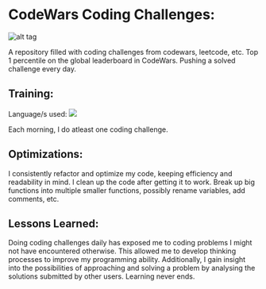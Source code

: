 # CodeWars Coding Challenges: 

![alt tag](https://www.codewars.com/users/shahx95/badges/large)

A repository filled with coding challenges from codewars, leetcode, etc. Top 1 percentile on the global leaderboard in CodeWars. Pushing a solved challenge every day.

## Training:

Language/s used: <img src="https://img.shields.io/static/v1?label=|&message=JAVASCRIPT&color=3c7f5d&style=plastic&logo=javascript"/>

Each morning, I do atleast one coding challenge. 

## Optimizations:

I consistently refactor and optimize my code, keeping efficiency and readability in mind. I clean up the code after getting it to work. Break up big functions into multiple smaller functions, possibly rename variables, add comments, etc.

## Lessons Learned:

Doing coding challenges daily has exposed me to coding problems I might not have encountered otherwise. This allowed me to develop thinking processes to improve my programming ability. Additionally, I gain insight into the possibilities of approaching and solving a problem by analysing the solutions submitted by other users. Learning never ends.


